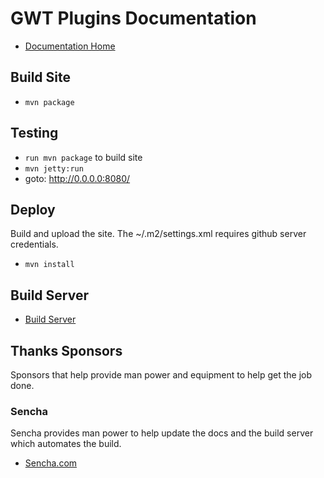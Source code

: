 # GWT Plugins Documentation

* [Documentation Home](http://gwt-plugins.github.io/documentation/ )

## Build Site

* `mvn package`

## Testing

* `run mvn package` to build site
* `mvn jetty:run`
* goto: http://0.0.0.0:8080/

## Deploy
Build and upload the site. The ~/.m2/settings.xml requires github server credentials.  

* `mvn install`

## Build Server

* [Build Server](https://teamcity.sencha.com/viewType.html?buildTypeId=Gxt3_Gwt_GwtPluginsDocumentation/)

## Thanks Sponsors
Sponsors that help provide man power and equipment to help get the job done. 

### Sencha
Sencha provides man power to help update the docs and the build server which automates the build. 

* [Sencha.com](http://sencha.com) 